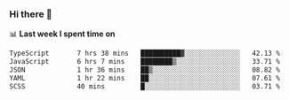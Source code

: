 ### Hi there 👋

<!--
**DBvc/DBvc** is a ✨ _special_ ✨ repository because its `README.md` (this file) appears on your GitHub profile.

Here are some ideas to get you started:

- 🔭 I’m currently working on ...
- 🌱 I’m currently learning ...
- 👯 I’m looking to collaborate on ...
- 🤔 I’m looking for help with ...
- 💬 Ask me about ...
- 📫 How to reach me: ...
- 😄 Pronouns: ...
- ⚡ Fun fact: ...
-->

📊 **Last week I spent time on**
<!--START_SECTION:waka-->

```txt
TypeScript       7 hrs 38 mins   ██████████▓░░░░░░░░░░░░░░   42.13 %
JavaScript       6 hrs 7 mins    ████████▒░░░░░░░░░░░░░░░░   33.71 %
JSON             1 hr 36 mins    ██▒░░░░░░░░░░░░░░░░░░░░░░   08.82 %
YAML             1 hr 22 mins    ██░░░░░░░░░░░░░░░░░░░░░░░   07.61 %
SCSS             40 mins         █░░░░░░░░░░░░░░░░░░░░░░░░   03.71 %
```

<!--END_SECTION:waka-->
